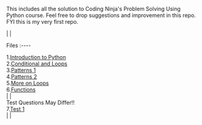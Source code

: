 This includes all the solution to Coding Ninja's Problem Solving Using Python course.
Feel free to drop suggestions and improvement in this repo.
FYI this is my very first repo.

|
|

Files :----

1.[Introduction to Python](../main/Introduction%20to%20Python/)  
2.[Conditional and Loops](../main/Conditional%20and%20Loops/)  
3.[Patterns 1](../main/Patterns%201/)  
4.[Patterns 2](../main/Patterns%202/)  
5.[More on Loops](../main/More%20on%20Loops/)  
6.[Functions](../main/Funtions/)  
|
|  
Test Questions May Differ!!  
7.[Test 1](../main/Test%201/)  
|
|
